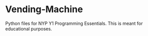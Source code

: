 # Vending-Machine
Python files for NYP Y1 Programming Essentials. This is meant for educational purposes.
